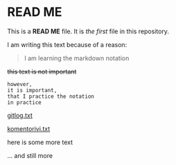 # READ ME

This is a **READ ME** file. It is *the first* file in this repository.

I am writing this text because of a reason:
> I am learning the markdown notation

~~this text is not important~~

```
however, 
it is important,
that I practice the notation
in practice
```

[gitlog.txt](https://github.com/taru-s/ot-harjoitustyo/blob/master/laskarit/viikko1/gitlog.txt)

[komentorivi.txt](https://github.com/taru-s/ot-harjoitustyo/blob/master/laskarit/viikko1/komentorivi.txt)


here is some more text

... and still more
